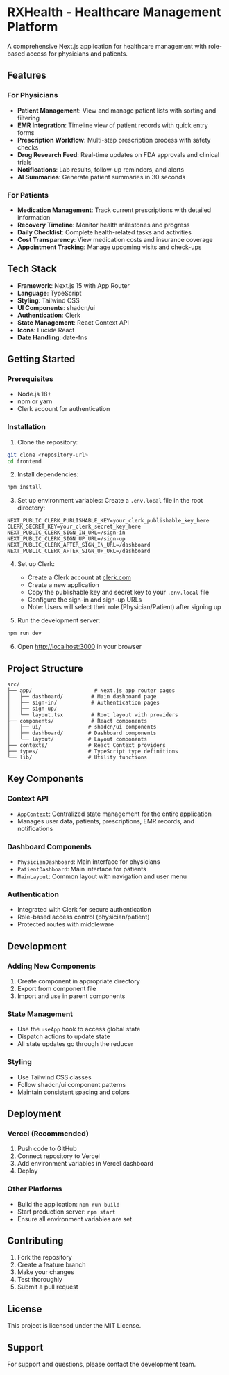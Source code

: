 # RXHealth - Healthcare Management Platform

A comprehensive Next.js application for healthcare management with role-based access for physicians and patients.

## Features

### For Physicians
- **Patient Management**: View and manage patient lists with sorting and filtering
- **EMR Integration**: Timeline view of patient records with quick entry forms
- **Prescription Workflow**: Multi-step prescription process with safety checks
- **Drug Research Feed**: Real-time updates on FDA approvals and clinical trials
- **Notifications**: Lab results, follow-up reminders, and alerts
- **AI Summaries**: Generate patient summaries in 30 seconds

### For Patients
- **Medication Management**: Track current prescriptions with detailed information
- **Recovery Timeline**: Monitor health milestones and progress
- **Daily Checklist**: Complete health-related tasks and activities
- **Cost Transparency**: View medication costs and insurance coverage
- **Appointment Tracking**: Manage upcoming visits and check-ups

## Tech Stack

- **Framework**: Next.js 15 with App Router
- **Language**: TypeScript
- **Styling**: Tailwind CSS
- **UI Components**: shadcn/ui
- **Authentication**: Clerk
- **State Management**: React Context API
- **Icons**: Lucide React
- **Date Handling**: date-fns

## Getting Started

### Prerequisites

- Node.js 18+ 
- npm or yarn
- Clerk account for authentication

### Installation

1. Clone the repository:
```bash
git clone <repository-url>
cd frontend
```

2. Install dependencies:
```bash
npm install
```

3. Set up environment variables:
Create a `.env.local` file in the root directory:
```env
NEXT_PUBLIC_CLERK_PUBLISHABLE_KEY=your_clerk_publishable_key_here
CLERK_SECRET_KEY=your_clerk_secret_key_here
NEXT_PUBLIC_CLERK_SIGN_IN_URL=/sign-in
NEXT_PUBLIC_CLERK_SIGN_UP_URL=/sign-up
NEXT_PUBLIC_CLERK_AFTER_SIGN_IN_URL=/dashboard
NEXT_PUBLIC_CLERK_AFTER_SIGN_UP_URL=/dashboard
```

4. Set up Clerk:
   - Create a Clerk account at [clerk.com](https://clerk.com)
   - Create a new application
   - Copy the publishable key and secret key to your `.env.local` file
   - Configure the sign-in and sign-up URLs
   - Note: Users will select their role (Physician/Patient) after signing up

5. Run the development server:
```bash
npm run dev
```

6. Open [http://localhost:3000](http://localhost:3000) in your browser

## Project Structure

```
src/
├── app/                    # Next.js app router pages
│   ├── dashboard/         # Main dashboard page
│   ├── sign-in/           # Authentication pages
│   ├── sign-up/
│   └── layout.tsx         # Root layout with providers
├── components/            # React components
│   ├── ui/               # shadcn/ui components
│   ├── dashboard/        # Dashboard components
│   └── layout/           # Layout components
├── contexts/             # React Context providers
├── types/                # TypeScript type definitions
└── lib/                  # Utility functions
```

## Key Components

### Context API
- `AppContext`: Centralized state management for the entire application
- Manages user data, patients, prescriptions, EMR records, and notifications

### Dashboard Components
- `PhysicianDashboard`: Main interface for physicians
- `PatientDashboard`: Main interface for patients
- `MainLayout`: Common layout with navigation and user menu

### Authentication
- Integrated with Clerk for secure authentication
- Role-based access control (physician/patient)
- Protected routes with middleware

## Development

### Adding New Components
1. Create component in appropriate directory
2. Export from component file
3. Import and use in parent components

### State Management
- Use the `useApp` hook to access global state
- Dispatch actions to update state
- All state updates go through the reducer

### Styling
- Use Tailwind CSS classes
- Follow shadcn/ui component patterns
- Maintain consistent spacing and colors

## Deployment

### Vercel (Recommended)
1. Push code to GitHub
2. Connect repository to Vercel
3. Add environment variables in Vercel dashboard
4. Deploy

### Other Platforms
- Build the application: `npm run build`
- Start production server: `npm start`
- Ensure all environment variables are set

## Contributing

1. Fork the repository
2. Create a feature branch
3. Make your changes
4. Test thoroughly
5. Submit a pull request

## License

This project is licensed under the MIT License.

## Support

For support and questions, please contact the development team.
